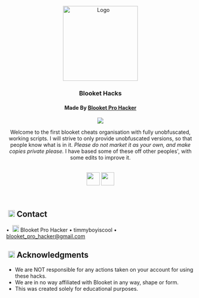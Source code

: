 <!-- PROJECT LOGO -->
<br />
<div align="center">
  <a href="https://github.com/The-Blooket-Hacks">
	 <img src="https://github.com/The-Blooket-Hacks/.github/blob/main/profile/animated_icon.gif?raw=true" alt="Logo" width="200" height="200" />
  </a>

<h3 align="center">Blooket Hacks</h3>
<h4 align="center">Made By <a href="https://github.com/BlooketProHacker/">Blooket Pro Hacker</a></h4>

![](https://komarev.com/ghpvc/?username=Blooket-Cheats&color=red)

  <p align="center">
   Welcome to the first blooket cheats organisation with fully unobfuscated, working scripts.
   I will strive to only provide unobfuscated versions, so that people know what is in it.
   <i>Please do not market it as your own, and make copies private please.</i>
   I have based some of these off other peoples', with some edits to improve it.
    <br />
	  <br>
	  <div align="center">
		  <p>
		      <a href="https://github.com/The-Blooket-Hacks/Blooket-Hacks/"><img height="35px" src="https://github.com/The-Blooket-Hacks/.github/blob/main/profile/viewCheats.svg?raw=true"></a>
    <a href="https://github.com/The-Blooket-Hacks/Hacklet/"><img height="35px" src="https://github.com/The-Blooket-Hacks/.github/blob/main/profile/extension.svg?raw=true"></a>
</div>
  </p>
</div>
<br />

<!-- CONTACT -->
## ‎‎ <img width="18" src="https://github.com/The-Blooket-Hacks/.github/blob/main/profile/68747470733a2f2f63646e2e646973636f72646170702e636f6d2f656d6f6a69732f31303335353336363239343037393537303432.png?raw=true"> ‎ ‎ Contact

• ‎ <img width="18" height="18" src="https://github.com/The-Blooket-Hacks/.github/blob/main/profile/153327801663345229.gif-modified.png"> ‎ Blooket Pro Hacker • timmyboyiscool • blooket_pro_hacker@gmail.com

<!-- ACKNOWLEDGMENTS -->
## ‎‎ <img width="18" src="https://github.com/The-Blooket-Hacks/.github/blob/main/profile/68747470733a2f2f63646e2e646973636f72646170702e636f6d2f656d6f6a69732f31303132353230363435393135303632323932.png?raw=true"> ‎ ‎ Acknowledgments

* We are NOT responsible for any actions taken on your account for using these hacks.
* We are in no way affiliated with Blooket in any way, shape or form.
* This was created solely for educational purposes.
